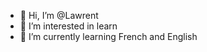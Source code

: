 - 👋 Hi, I’m @Lawrent
- 👀 I’m interested in learn
- 🌱 I’m currently learning French and English
<!---
Lawrent/Lawrent is a ✨ special ✨ repository because its `README.md` (this file) appears on your GitHub profile.
You can click the Preview link to take a look at your changes.
--->
